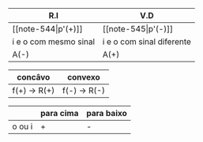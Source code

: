 
| R.I                   | V.D                       |
| --------------------- | ------------------------- |
| [[note-544\|p'(+)]]   | [[note-545\|p'(-)]]       |
| i e o com mesmo sinal | i e o com sinal diferente |
| A(-)                  | A(+)                      |

| concâvo      | convexo      |
| ------------ | ------------ |
| f(+) -> R(+) | f(-) -> R(-) |

|        | para cima | para baixo |
| ------ | --------- | ---------- |
| o ou i | +         | -          |


